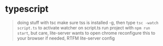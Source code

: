 # typescript

> doing stuff with tsc
> make sure tss is installed -g, then type `tsc -watch script.ts` to activate watcher on script.ts
> run project with `npm run start`, but care, lite-server wants to open chrome
> reconfigure this to your browser if needed, RTFM lite-server config
> 